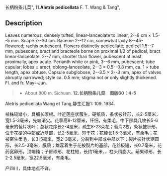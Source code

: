 长柄粉条儿菜",
11.**Aletris pedicellata** F. T. Wang & Tang",

## Description
Leaves numerous, densely tufted, linear-lanceolate to linear, 2--8 cm × 1.5--5 mm. Scape 7--30 cm. Raceme 2--12 cm, somewhat laxly 8--45-flowered; rachis pubescent. Flowers distinctly pedicellate; pedicel 1.5--7 mm, pubescent; bract and bracteole borne on proximal 1/2 of pedicel; bract linear-lanceolate, 2--7 mm, shorter than flower, pubescent at least proximally, apex acute. Perianth white or pink, 3--6 mm, pubescent; tube cupular; lobes ± erect, oblong-lanceolate, 2--3 × 0.5--0.8 mm, ca. 1 × tube length, apex obtuse. Capsule subglobose, 2--3.5 × 2--3 mm, apex of valves abruptly narrowed; style ca. 0.5 mm; stigma not or only slightly thickened. Fl. and fr. May--Jun.

> * About 800 m. Sichuan.
**12.长柄粉条儿菜　图版60：4-5**

Aletris pedicellata Wang et Tang,静生汇报1: 109. 1934.

植株较矮小，具细长须根。叶近莲座状簇生，硬纸质，条状披针形，长2-5厘米，宽1.5-3毫米，先端渐尖。花葶高9-12厘米，纤细，有柔毛，中下部具几枚长5-6毫米的苞片状叶；总状花序长2-4厘米，疏生8-23朵花；苞片2枚，条状披针形，位于花梗的中部或近基部，长2-5毫米，短于花；花梗长1.5-3毫米，有柔毛；花被密生柔毛，长3-5毫米，宽2-3毫米，分裂到中部或中部以下；裂片披针状矩圆形，长2.5-3毫米，膜质；雄蕊着生于花被裂片的基部，花丝极短，长0.7毫米，花药宽卵形，顶端钝；子房球形，花柱短，长约1毫米、，柱头稍膨大。蒴果球形，长2-2.5毫米，宽22.5毫米，有柔毛。

产四川，具体地点不详。
